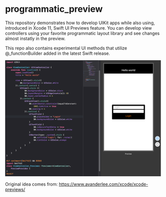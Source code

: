 # programmatic_preview

This repository demonstrates how to develop UIKit apps while also using, introduced in Xcode 11, Swift UI Previews feature. You can develop view controllers using your favorite programmatic layout library and see changes almost instatly in the preview.

This repo also contains experimental UI methods that utilize @_functionBuilder added in the latest Swift release.

![login](/Images/login.png)

Original idea comes from:
https://www.avanderlee.com/xcode/xcode-previews/
